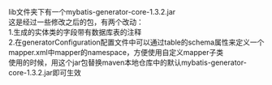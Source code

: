 lib文件夹下有一个mybatis-generator-core-1.3.2.jar<br>
这是经过一些修改之后的包，有两个改动：<br>
1.生成的实体类的字段带有数据库表的注释<br>
2.在generatorConfiguration配置文件中可以通过table的schema属性来定义一个mapper.xml中mapper的namespace，方便使用自定义mapper子类<br>
使用的时候，用这个jar包替换maven本地仓库中的默认mybatis-generator-core-1.3.2.jar即可生效